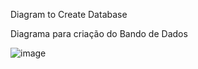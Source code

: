 Diagram to Create Database

Diagrama para criação do Bando de Dados


![image](https://github.com/miichaels/DB-Senai/assets/88103166/ae934158-34d0-4c37-ac91-4675b49dce10)

